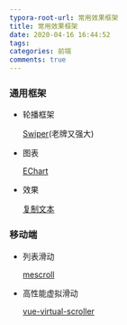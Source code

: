 ```yaml
---
typora-root-url: 常用效果框架
title: 常用效果框架
date: 2020-04-16 16:44:52
tags:
categories: 前端
comments: true
---
```




### 通用框架

* 轮播框架

  [Swiper](https://www.swiper.com.cn/)(老牌又强大)

* 图表

  [EChart](https://www.echartsjs.com/zh/index.html)

* 效果

  [复制文本](http://www.clipboardjs.cn/)



### 移动端

* 列表滑动

  [mescroll](http://www.mescroll.com/reward.html?v=20200315)

* 高性能虚拟滑动

  [vue-virtual-scroller](https://www.npmjs.com/package/vue-virtual-scroller)